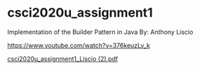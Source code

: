 # csci2020u_assignment1
Implementation of the Builder Pattern in Java
By: Anthony Liscio


https://www.youtube.com/watch?v=376keuzLv_k

[csci2020u_assignment1_Liscio (2).pdf](https://github.com/anthony9105/csci2020u_assignment1/files/8181798/csci2020u_assignment1_Liscio.2.pdf)
